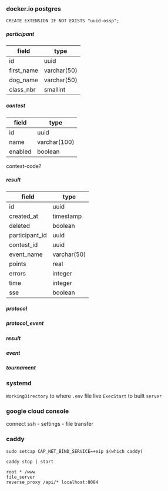 ### docker.io postgres

```
CREATE EXTENSION IF NOT EXISTS "uuid-ossp";
```

##### participant
| field | type |
| ----- | ---- |
| id    | uuid |
| first_name | varchar(50) |
| dog_name   | varchar(50) |
| class_nbr  | smallint    |

##### contest
| field | type |
| ----- | ---- |
| id    | uuid |
| name  | varchar(100) |
| enabled | boolean |

contest-code?

##### result
| field | type |
| ----- | ---- |
| id    | uuid |
| created_at | timestamp |
| deleted | boolean |
| participant_id | uuid |
| contest_id | uuid |
| event_name | varchar(50) |
| points | real |
| errors | integer |
| time | integer |
| sse | boolean |

##### protocol
##### protocol_event
##### result
##### event
##### tournament

### systemd
`WorkingDirectory` to where `.env` file live
`ExecStart` to built `server`

### google cloud console

connect ssh - settings - file transfer

### caddy

```
sudo setcap CAP_NET_BIND_SERVICE=+eip $(which caddy)
```

```
caddy stop | start
```

```
root * /www
file_server
reverse_proxy /api/* localhost:8084
```
